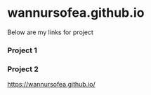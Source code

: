 # wannursofea.github.io
Below are my links for project

### Project 1


### Project 2
https://wannursofea.github.io/
